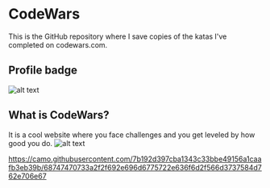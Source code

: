 # CodeWars
This is the GitHub repository where I save copies of the katas I've completed on codewars.com.

## Profile badge
![alt text](https://www.codewars.com/users/lauyuda/badges/large)

## What is CodeWars?
It is a cool website where you face challenges and you get leveled by how good you do.
![alt text](https://camo.githubusercontent.com/7b192d397cba1343c33bbe49156a1caafb3eb39b/68747470733a2f2f692e696d6775722e636f6d2f566d3737584d762e706e67)

https://camo.githubusercontent.com/7b192d397cba1343c33bbe49156a1caafb3eb39b/68747470733a2f2f692e696d6775722e636f6d2f566d3737584d762e706e67
